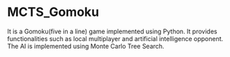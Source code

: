 # MCTS_Gomoku
It is a Gomoku(five in a line) game implemented using Python. It provides functionalities such as local multiplayer and artificial intelligence opponent. The AI is implemented using Monte Carlo Tree Search. 
